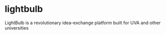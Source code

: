 # lightbulb
LightBulb is a revolutionary idea-exchange platform built for UVA and other universities

